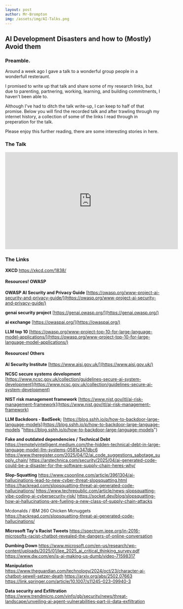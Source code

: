 ```yaml
---
layout: post
author: Mr-Brompton
img: /assets/img/AI-Talks.png
---
```


## AI Development Disasters and how to (Mostly) Avoid them

### Preamble. 

Around a week ago I gave a talk to a wonderful group people in a wonderfull resteraunt. 

I promised to write up that talk and share some of my research links, but due to parenting, partnering, working, learning, and building commitments, I haven't been able to.

Although I've had to ditch the talk write-up, I can keep to half of that promise. Below you will find the recorded talk and after trawling through my internet history, a collection of some of the links I read through in preperation for the talk. 

Please enjoy this further reading, there are some interesting stories in here.

### The Talk

<iframe width="560" height="315" src="https://www.youtube-nocookie.com/embed/IbAyLs4SwtQ?si=d0t2CkRGZCEX2s-m" title="YouTube video player" frameborder="0" allow="accelerometer; autoplay; clipboard-write; encrypted-media; gyroscope; picture-in-picture; web-share" referrerpolicy="strict-origin-when-cross-origin" allowfullscreen></iframe>

### The Links

**XKCD**
https://xkcd.com/1838/

#### **Resources! OWASP**
**OWASP AI Security and Privacy Guide**
[https://owasp.org/www-project-ai-security-and-privacy-guide/](https://owasp.org/www-project-ai-security-and-privacy-guide/)

**genai security project**
[https://genai.owasp.org/](https://genai.owasp.org/)

**ai exchange**
[https://owaspai.org/](https://owaspai.org/)

**LLM top 10**
[https://owasp.org/www-project-top-10-for-large-language-model-applications/](https://owasp.org/www-project-top-10-for-large-language-model-applications/)

#### **Resources! Others**

**AI Security Institute**
[https://www.aisi.gov.uk/](https://www.aisi.gov.uk/)

**NCSC secure systems development**
[https://www.ncsc.gov.uk/collection/guidelines-secure-ai-system-development](https://www.ncsc.gov.uk/collection/guidelines-secure-ai-system-development)

**NIST risk management framework**
[https://www.nist.gov/itl/ai-risk-management-framework](https://www.nist.gov/itl/ai-risk-management-framework)

**LLM Backdoors - BadSeek;**
[https://blog.sshh.io/p/how-to-backdoor-large-language-models](https://blog.sshh.io/p/how-to-backdoor-large-language-models "https://blog.sshh.io/p/how-to-backdoor-large-language-models")

**Fake and outdated dependencies / Technical Debt**
https://remotelyintelligent.medium.com/the-hidden-technical-debt-in-large-language-model-llm-systems-0581e347dbc6
https://www.theregister.com/2025/04/12/ai_code_suggestions_sabotage_supply_chain/
https://arstechnica.com/security/2025/04/ai-generated-code-could-be-a-disaster-for-the-software-supply-chain-heres-why/

**Slop-Squatting**
https://www.csoonline.com/article/3961304/ai-hallucinations-lead-to-new-cyber-threat-slopsquatting.html
https://hackread.com/slopsquatting-threat-ai-generated-code-hallucinations/
https://www.techrepublic.com/article/news-slopsquatting-vibe-coding-ai-cybersecurity-risk/
https://socket.dev/blog/slopsquatting-how-ai-hallucinations-are-fueling-a-new-class-of-supply-chain-attacks

Mcdonalds / IBM 260 Chicken Mcnuggets
https://hackread.com/slopsquatting-threat-ai-generated-code-hallucinations/

**Microsoft Tay's Racist Tweets**
https://spectrum.ieee.org/in-2016-microsofts-racist-chatbot-revealed-the-dangers-of-online-conversation

**Dumbing Down**
https://www.microsoft.com/en-us/research/wp-content/uploads/2025/01/lee_2025_ai_critical_thinking_survey.pdf
https://www.dw.com/en/is-ai-making-us-dumb/video-71598317

**Manipulation**
https://www.theguardian.com/technology/2024/oct/23/character-ai-chatbot-sewell-setzer-death
https://arxiv.org/abs/2502.07663
https://link.springer.com/article/10.1007/s11245-023-09940-3

**Data security and Exfiltration**
https://www.trendmicro.com/vinfo/gb/security/news/threat-landscape/unveiling-ai-agent-vulnerabilities-part-iii-data-exfiltration



